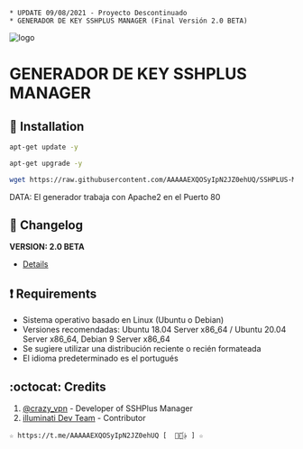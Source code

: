 ﻿```
* UPDATE 09/08/2021 - Proyecto Descontinuado
* GENERADOR DE KEY SSHPLUS MANAGER (Final Versión 2.0 BETA)
```
![logo](https://github.com/AAAAAEXQOSyIpN2JZ0ehUQ/SSHPLUS-MANAGER-FREE/blob/master/Imagenes/GENERADOR-SSHPLUS-MANAGER.png)

# GENERADOR DE KEY SSHPLUS MANAGER

## :book: Installation
```bash
apt-get update -y
```
```bash
apt-get upgrade -y
```
```bash
wget https://raw.githubusercontent.com/AAAAAEXQOSyIpN2JZ0ehUQ/SSHPLUS-MANAGER-FREE/master/Install/Generador/instgerador.sh && chmod +x instgerador.sh* && ./instgerador.sh*
```
DATA: El generador trabaja con Apache2 en el Puerto 80

## :scroll: Changelog
**VERSION: 2.0 BETA**
* [Details](https://raw.githubusercontent.com/AAAAAEXQOSyIpN2JZ0ehUQ/SSHPLUS-MANAGER-FREE/master/versao)

## :heavy_exclamation_mark: Requirements
* Sistema operativo basado en Linux (Ubuntu o Debian)
* Versiones recomendadas: Ubuntu 18.04 Server x86_64 / Ubuntu 20.04 Server x86_64, Debian 9 Server x86_64
* Se sugiere utilizar una distribución reciente o recién formateada
* El idioma predeterminado es el portugués

## :octocat: Credits
1. [@crazy_vpn](https://t.me/crazy_vpn) - Developer of SSHPlus Manager
2. [illuminati Dev Team](https://t.me/AAAAAEXQOSyIpN2JZ0ehUQ) - Contributor
```
☆ https://t.me/AAAAAEXQOSyIpN2JZ0ehUQ [  ⃘⃤꙰✰ ] ☆
```
